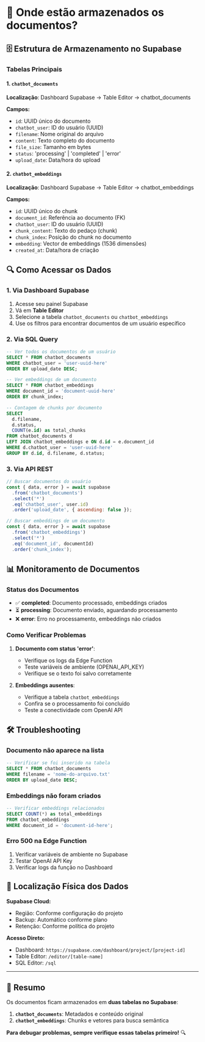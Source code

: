 # 📁 **Onde estão armazenados os documentos?**

## 🗄️ **Estrutura de Armazenamento no Supabase**

### **Tabelas Principais**

#### **1. `chatbot_documents`**

**Localização**: Dashboard Supabase → Table Editor → chatbot_documents

**Campos:**

- `id`: UUID único do documento
- `chatbot_user`: ID do usuário (UUID) 
- `filename`: Nome original do arquivo
- `content`: Texto completo do documento
- `file_size`: Tamanho em bytes
- `status`: 'processing' | 'completed' | 'error'
- `upload_date`: Data/hora do upload

#### **2. `chatbot_embeddings`**

**Localização**: Dashboard Supabase → Table Editor → chatbot_embeddings

**Campos:**

- `id`: UUID único do chunk
- `document_id`: Referência ao documento (FK)
- `chatbot_user`: ID do usuário (UUID)
- `chunk_content`: Texto do pedaço (chunk)
- `chunk_index`: Posição do chunk no documento
- `embedding`: Vector de embeddings (1536 dimensões)
- `created_at`: Data/hora de criação

## 🔍 **Como Acessar os Dados**

### **1. Via Dashboard Supabase**

1. Acesse seu painel Supabase
2. Vá em **Table Editor**
3. Selecione a tabela `chatbot_documents` ou `chatbot_embeddings`
4. Use os filtros para encontrar documentos de um usuário específico

### **2. Via SQL Query**

```sql
-- Ver todos os documentos de um usuário
SELECT * FROM chatbot_documents 
WHERE chatbot_user = 'user-uuid-here'
ORDER BY upload_date DESC;

-- Ver embeddings de um documento
SELECT * FROM chatbot_embeddings 
WHERE document_id = 'document-uuid-here'
ORDER BY chunk_index;

-- Contagem de chunks por documento
SELECT 
  d.filename,
  d.status,
  COUNT(e.id) as total_chunks
FROM chatbot_documents d
LEFT JOIN chatbot_embeddings e ON d.id = e.document_id
WHERE d.chatbot_user = 'user-uuid-here'
GROUP BY d.id, d.filename, d.status;
```

### **3. Via API REST**

```javascript
// Buscar documentos do usuário
const { data, error } = await supabase
  .from('chatbot_documents')
  .select('*')
  .eq('chatbot_user', user.id)
  .order('upload_date', { ascending: false });

// Buscar embeddings de um documento
const { data, error } = await supabase
  .from('chatbot_embeddings')
  .select('*')
  .eq('document_id', documentId)
  .order('chunk_index');
```

## 📊 **Monitoramento de Documentos**

### **Status dos Documentos**

- ✅ **completed**: Documento processado, embeddings criados
- ⏳ **processing**: Documento enviado, aguardando processamento
- ❌ **error**: Erro no processamento, embeddings não criados

### **Como Verificar Problemas**

1. **Documento com status 'error'**: 
   - Verifique os logs da Edge Function
   - Teste variáveis de ambiente (OPENAI_API_KEY)
   - Verifique se o texto foi salvo corretamente

2. **Embeddings ausentes**:
   - Verifique a tabela `chatbot_embeddings`
   - Confira se o processamento foi concluído
   - Teste a conectividade com OpenAI API

## 🛠️ **Troubleshooting**

### **Documento não aparece na lista**

```sql
-- Verificar se foi inserido na tabela
SELECT * FROM chatbot_documents 
WHERE filename = 'nome-do-arquivo.txt'
ORDER BY upload_date DESC;
```

### **Embeddings não foram criados**

```sql
-- Verificar embeddings relacionados
SELECT COUNT(*) as total_embeddings
FROM chatbot_embeddings 
WHERE document_id = 'document-id-here';
```

### **Erro 500 na Edge Function**

1. Verificar variáveis de ambiente no Supabase
2. Testar OpenAI API Key
3. Verificar logs da função no Dashboard

## 📍 **Localização Física dos Dados**

**Supabase Cloud:**

- Região: Conforme configuração do projeto
- Backup: Automático conforme plano
- Retenção: Conforme política do projeto

**Acesso Direto:**

- Dashboard: `https://supabase.com/dashboard/project/[project-id]`
- Table Editor: `/editor/[table-name]`
- SQL Editor: `/sql`

---

## 🎯 **Resumo**

Os documentos ficam armazenados em **duas tabelas no Supabase**:

1. **`chatbot_documents`**: Metadados e conteúdo original
2. **`chatbot_embeddings`**: Chunks e vetores para busca semântica

**Para debugar problemas, sempre verifique essas tabelas primeiro!** 🔍
